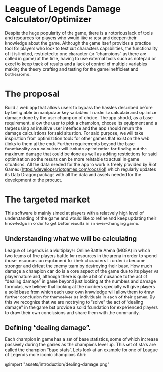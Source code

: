 # League of Legends Damage Calculator/Optimizer

Despite the huge popularity of the game, there is a notorious lack of tools and resources for players who would like to test and deepen their knowledge about the game. Although the game itself provides a practice tool for players who look to test out characters capabilities, the functionality of it is limited, restricted to one character (or “champions” as there are called in game) at the time, having to use external tools such as notepad or excel to keep track of results and a lack of control of multiple variables making the theory crafting and testing for the game inefficient and bothersome.

# The proposal

Build a web app that allows users to bypass the hassles described before by being able to manipulate key variables in order to calculate and optimize damage done by the user champion of choice. The app should, as a base requirement, allow the user to pick a champion, choose its equipment and a target using an intuitive user interface and the app should return the damage calculations for said situation. For said purpose, we will take inspiration from optimization tools for other games that exist on the web (links to them at the end). Further requirements beyond the base functionality as a calculator will include optimization for finding out the maximum damage that could be done as well as adding restrictions for said optimization so the results can be more relatable to actual in-game situations. All the data needed for the app to work is freely provided by Riot Games (https://developer.riotgames.com/docs/lol) which regularly updates its Data Dragon package with all the data and assets needed for the development of the product.

# The targeted market
This software is mainly aimed at players with a relatively high level of understanding of the game and would like to refine and keep updating their knowledge in order to get better results in an ever-changing game.
 
## Understanding what we will be calculating

League of Legends is a Multiplayer Online Battle Arena (MOBA) in which two teams of five players battle for resources in the arena in order to spend those resources on equipment for their characters in order to become stronger and defeat the enemy team by destroying their base. How much damage a champion can do is a core aspect of the game due to its player vs player nature and, although there is quite a bit of nuisance to the act of “dealing damage” in game beyond just looking at the numbers and damage formulas, we believe that looking at the numbers specially will give players a solid base from which each user own knowledge will allow them to draw further conclusion for themselves as individuals in each of their games. By this we recognize that we are not trying to “solve” the act of “dealing damage” in the game but provide a solid foundation for experienced players to draw their own conclusions and share them with the community.

## Defining “dealing damage”.

Each champion in game has a set of base statistics, some of which increase passively during the games as the champions level up. This set of stats are called the champion “base stats”. Lets look at an example for one of League of Legends more iconic champions Ahri:

@import "assets/introduction/dealing-damage.png"
